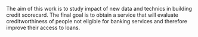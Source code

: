 The aim of this work is to study impact of new data and technics in
building credit scorecard. The final goal is to obtain a service that will evaluate
creditworthiness of people not eligible for banking services and therefore improve
their access to loans.

